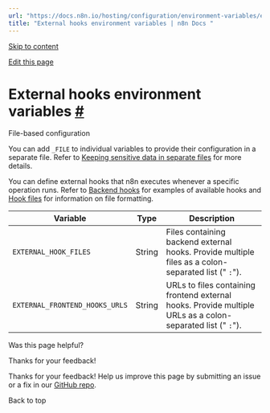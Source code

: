 ```yaml
---
url: "https://docs.n8n.io/hosting/configuration/environment-variables/external-hooks/"
title: "External hooks environment variables | n8n Docs "
---
```


[Skip to content](https://docs.n8n.io/hosting/configuration/environment-variables/external-hooks/#external-hooks-environment-variables)

[Edit this page](https://github.com/n8n-io/n8n-docs/edit/main/docs/hosting/configuration/environment-variables/external-hooks.md "Edit this page")

# External hooks environment variables [\#](https://docs.n8n.io/hosting/configuration/environment-variables/external-hooks/\#external-hooks-environment-variables "Permanent link")

File-based configuration

You can add `_FILE` to individual variables to provide their configuration in a separate file. Refer to [Keeping sensitive data in separate files](https://docs.n8n.io/hosting/configuration/configuration-methods/#keeping-sensitive-data-in-separate-files) for more details.

You can define external hooks that n8n executes whenever a specific operation runs. Refer to [Backend hooks](https://docs.n8n.io/embed/configuration/#backend-hooks) for examples of available hooks and [Hook files](https://docs.n8n.io/embed/configuration/#backend-hook-files) for information on file formatting.

| Variable | Type | Description |
| --- | --- | --- |
| `EXTERNAL_HOOK_FILES` | String | Files containing backend external hooks. Provide multiple files as a colon-separated list (" `:`"). |
| `EXTERNAL_FRONTEND_HOOKS_URLS` | String | URLs to files containing frontend external hooks. Provide multiple URLs as a colon-separated list (" `:`"). |

Was this page helpful?






Thanks for your feedback!






Thanks for your feedback! Help us improve this page by submitting an issue or a fix in our [GitHub repo](https://github.com/n8n-io/n8n-docs).


Back to top